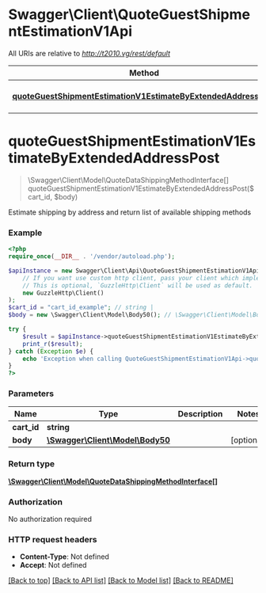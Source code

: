 # Swagger\Client\QuoteGuestShipmentEstimationV1Api

All URIs are relative to *http://t2010.vg/rest/default*

Method | HTTP request | Description
------------- | ------------- | -------------
[**quoteGuestShipmentEstimationV1EstimateByExtendedAddressPost**](QuoteGuestShipmentEstimationV1Api.md#quoteGuestShipmentEstimationV1EstimateByExtendedAddressPost) | **POST** /V1/guest-carts/{cartId}/estimate-shipping-methods | 


# **quoteGuestShipmentEstimationV1EstimateByExtendedAddressPost**
> \Swagger\Client\Model\QuoteDataShippingMethodInterface[] quoteGuestShipmentEstimationV1EstimateByExtendedAddressPost($cart_id, $body)



Estimate shipping by address and return list of available shipping methods

### Example
```php
<?php
require_once(__DIR__ . '/vendor/autoload.php');

$apiInstance = new Swagger\Client\Api\QuoteGuestShipmentEstimationV1Api(
    // If you want use custom http client, pass your client which implements `GuzzleHttp\ClientInterface`.
    // This is optional, `GuzzleHttp\Client` will be used as default.
    new GuzzleHttp\Client()
);
$cart_id = "cart_id_example"; // string | 
$body = new \Swagger\Client\Model\Body50(); // \Swagger\Client\Model\Body50 | 

try {
    $result = $apiInstance->quoteGuestShipmentEstimationV1EstimateByExtendedAddressPost($cart_id, $body);
    print_r($result);
} catch (Exception $e) {
    echo 'Exception when calling QuoteGuestShipmentEstimationV1Api->quoteGuestShipmentEstimationV1EstimateByExtendedAddressPost: ', $e->getMessage(), PHP_EOL;
}
?>
```

### Parameters

Name | Type | Description  | Notes
------------- | ------------- | ------------- | -------------
 **cart_id** | **string**|  |
 **body** | [**\Swagger\Client\Model\Body50**](../Model/Body50.md)|  | [optional]

### Return type

[**\Swagger\Client\Model\QuoteDataShippingMethodInterface[]**](../Model/QuoteDataShippingMethodInterface.md)

### Authorization

No authorization required

### HTTP request headers

 - **Content-Type**: Not defined
 - **Accept**: Not defined

[[Back to top]](#) [[Back to API list]](../../README.md#documentation-for-api-endpoints) [[Back to Model list]](../../README.md#documentation-for-models) [[Back to README]](../../README.md)

